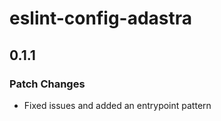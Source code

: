 # eslint-config-adastra

## 0.1.1

### Patch Changes

- Fixed issues and added an entrypoint pattern
